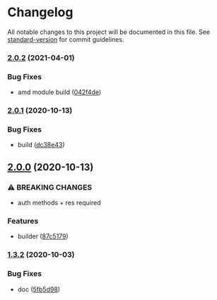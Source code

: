 # Changelog

All notable changes to this project will be documented in this file. See [standard-version](https://github.com/conventional-changelog/standard-version) for commit guidelines.

### [2.0.2](https://github.com/freedomsex/axios-rest-api/compare/v2.0.1...v2.0.2) (2021-04-01)


### Bug Fixes

* amd module build ([042f4de](https://github.com/freedomsex/axios-rest-api/commit/042f4deaf6c2b4edc061b0fc8bf37f88a5b2c365))

### [2.0.1](https://github.com/freedomsex/axios-rest-api/compare/v2.0.0...v2.0.1) (2020-10-13)


### Bug Fixes

* build ([dc38e43](https://github.com/freedomsex/axios-rest-api/commit/dc38e43aa14e3a974b78fdff76dfcfdfbfda713f))

## [2.0.0](https://github.com/freedomsex/axios-rest-api/compare/v1.3.2...v2.0.0) (2020-10-13)


### ⚠ BREAKING CHANGES

* auth methods + res required

### Features

* builder ([87c5179](https://github.com/freedomsex/axios-rest-api/commit/87c51799b8dec020e7f29170b2ca14da290cabc0))

### [1.3.2](https://github.com/freedomsex/axios-rest-api/compare/v1.3.1...v1.3.2) (2020-10-03)


### Bug Fixes

* doc ([5fb5d98](https://github.com/freedomsex/axios-rest-api/commit/5fb5d98048881958ab5f3a899e34628448bebf0d))
